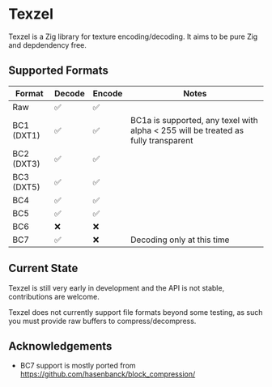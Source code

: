 # Texzel

Texzel is a Zig library for texture encoding/decoding. It aims to be pure Zig and depdendency free.

## Supported Formats
| Format | Decode | Encode | Notes |
|---|---|---|---|
| Raw | ✅ | ✅ |  |
| BC1 (DXT1) | ✅ | ✅ | BC1a is supported, any texel with alpha < 255 will be treated as fully transparent |
| BC2 (DXT3) | ✅ | ✅ | |
| BC3 (DXT5) | ✅ | ✅ | |
| BC4 | ✅ | ✅ | |
| BC5 | ✅ | ✅ | | 
| BC6 | ❌ | ❌ | | 
| BC7 | ✅ | ❌ | Decoding only at this time |

## Current State
Texzel is still very early in development and the API is not stable, contributions are welcome.

Texzel does not currently support file formats beyond some testing, as such you must provide raw buffers to compress/decompress.

## Acknowledgements
* BC7 support is mostly ported from https://github.com/hasenbanck/block_compression/
